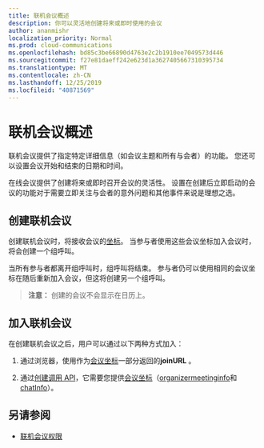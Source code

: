 ```yaml
---
title: 联机会议概述
description: 你可以灵活地创建将来或即时使用的会议
author: ananmishr
localization_priority: Normal
ms.prod: cloud-communications
ms.openlocfilehash: bd85c3be66890d4763e2c2b1910ee7049573d446
ms.sourcegitcommit: f27e81daeff242e623d1a3627405667310395734
ms.translationtype: MT
ms.contentlocale: zh-CN
ms.lasthandoff: 12/25/2019
ms.locfileid: "40871569"
---
```

# <a name="online-meetings-overview"></a>联机会议概述

联机会议提供了指定特定详细信息（如会议主题和所有与会者）的功能。 您还可以设置会议开始和结束的日期和时间。

在线会议提供了创建将来或即时召开会议的灵活性。 设置在创建后立即启动的会议的功能对于需要立即关注与会者的意外问题和其他事件来说是理想之选。

## <a name="create-an-online-meeting"></a>创建联机会议

创建联机会议时，将接收会议的[坐标](/graph/api/resources/onlinemeeting)。 当参与者使用这些会议坐标加入会议时，将会创建一个组呼叫。

当所有参与者都离开组呼叫时，组呼叫将结束。 参与者仍可以使用相同的会议坐标在随后重新加入会议，但这将创建另一个组呼叫。

>**注意：** 创建的会议不会显示在日历上。

## <a name="join-an-online-meeting"></a>加入联机会议
在创建联机会议之后，用户可以通过以下两种方式加入：

1. 通过浏览器，使用作为[会议坐标](/graph/api/resources/onlinemeeting)一部分返回的**joinURL** 。

2. 通过[创建调用 API](/graph/api/application-post-calls#example-5-join-scheduled-meeting-with-service-hosted-media)，它需要您提供[会议坐标](/graph/api/resources/onlinemeeting)（[organizermeetinginfo](/graph/api/resources/organizermeetinginfo)和[chatInfo](/graph/api/resources/chatinfo)）。

## <a name="see-also"></a>另请参阅

- [联机会议权限](/graph/permissions-reference#online-meetings-permissions)
